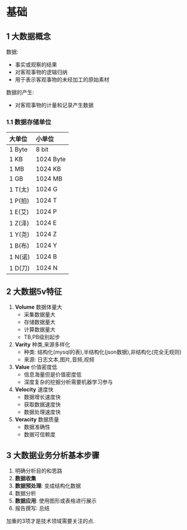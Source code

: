 # 基础

## 1 大数据概念

数据:

* 事实或观察的结果
* 对客观事物的逻辑归纳
* 用于表示客观事物的未经加工的原始素材

数据的产生:

* 对客观事物的计量和记录产生数据

### 1.1 数据存储单位

大单位|小单位
:-|:-
1 Byte|8 bit
1 KB|1024 Byte
1 MB|1024 KB
1 GB|1024 MB
1 T(太)|1024 G
1 P(拍)|1024 T
1 E(艾)|1024 P
1 Z(泽)|1024 E
1 Y(尧)|1024 Z
1 B(布)|1024 Y
1 N(诺)|1024 B
1 D(刀)|1024 N

## 2 大数据5v特征

1. **Volume** 数据体量大
   * 采集数据量大
   * 存储数据量大
   * 计算数据量大
   * TB,PB级别起步
2. **Varity** 种类,来源多样化
   * 种类: 结构化(mysql的表),半结构化(json数据),非结构化(完全无规则)
   * 来源: 日志文本,图片,音频,视频
3. **Value** 价值密度低
   * 信息海量但是价值密度低
   * 深度复杂的挖掘分析需要机器学习参与
4. **Velocity** 速度快
   * 数据增长速度快
   * 获取数据速度快
   * 数据处理速度快
5. **Veracity** 数据质量
   * 数据准确性
   * 数据可信赖度

## 3 大数据业务分析基本步骤

1. 明确分析目的和思路
2. **数据收集**
3. **数据预处理**: 变成结构化数据
4. 数据分析
5. **数据应用**: 使用图形或表格进行展示
6. 报告撰写: 总结

加重的3项才是技术领域需要关注的点.